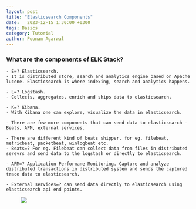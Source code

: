 ```yaml
---
layout: post
title: "Elasticsearch Components"
date: 	2023-12-15 1:30:00 +0300
tags: Basics 
category: Tutorial
author: Poonam Agarwal
---
```

### What are the components of ELK Stack?

	- E=? Elasticsearch. 
	- It is distributed store, search and analytics engine based on Apache lucene. Elasticsearch is where indexing, search and analytics happens. 

	- L=? Logstash.
	- Collects, aggregates, enrich and ships data to elasticsearch.

	- K=? Kibana.
	- With Kibana one can explore, visualize the data in elasticsearch.

	- There are few more components that can send data to elasticsearch - Beats, APM, external services.

	- There are different kind of beats shipper, for eg. filebeat, metricbeat, packetbeat, winlogbeat etc.
	- Beats=? For eg. Filebeat can collect data from files in distributed serevrs and send data to the logstash or directly to elasticsearch.

	- APM=? Application Performane Monitoring. Capture and analyze distributed transactions in distributed system and sends the captured trace data to elasticsearch.

	- External services=? can send data directly to elasticsearch using elasticsearch api end points.


<div>
<figure>
<img src="{{ site.github.url }}/media/img/elasticsearch-components.png" />
</figure>

</div>


